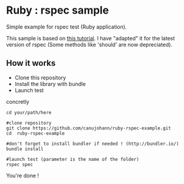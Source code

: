Ruby : rspec sample
==================

Simple example for rspec test (Ruby application).

This sample is based on [this tutorial](http://code.tutsplus.com/tutorials/ruby-for-newbies-testing-with-rspec--net-21297). I have "adapted" it for the latest version of rspec (Some methods like 'should' are now depreciated).

## How it works

* Clone this repository
* Install the library with bundle
* Launch test

concretly

```
cd your/path/here

#clone repository
git clone https://github.com/canujohann/ruby-rspec-example.git
cd  ruby-rspec-example

#don't forget to install bundler if needed ! (http://bundler.io/)
bundle install

#launch test (parameter is the name of the folder)
rspec spec
```

You're done !